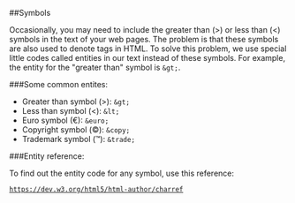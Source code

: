 ##Symbols

Occasionally, you may need to include the greater than (>) or less than (<) symbols in the text of your web pages. The problem is that these symbols are also used to denote tags in HTML. To solve this problem, we use special little codes called entities in our text instead of these symbols. For example, the entity for the "greater than" symbol is `&gt;`.

###Some common entites:

- Greater than symbol (>): `&gt;` 
- Less than symbol (<): `&lt;`
- Euro symbol (€): `&euro;`
- Copyright symbol (©): `&copy;` 
- Trademark symbol (™): `&trade;` 

###Entity reference:

To find out the entity code for any symbol, use this reference:

<a href="https://dev.w3.org/html5/html-author/charref" target="_blank">`https://dev.w3.org/html5/html-author/charref`</a>
